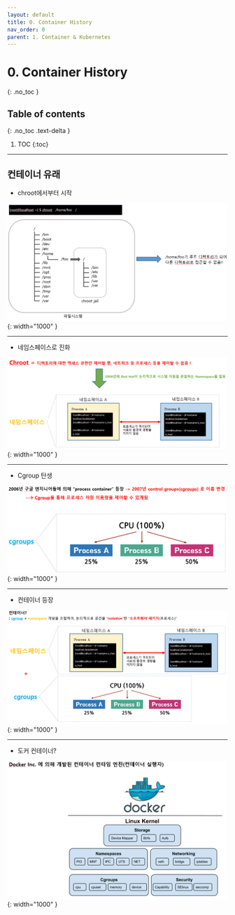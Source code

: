 ```yaml
---
layout: default
title: 0. Container History
nav_order: 0
parent: 1. Container & Kubernetes
---
```


# 0. Container History
{: .no_toc }

## Table of contents
{: .no_toc .text-delta }

1. TOC
{:toc}
---

## 컨테이너 유래

- chroot에서부터 시작

![0_container_history_chroot.png](/assets/images/base/0_container_history_chroot.png){: width="1000" }

---
- 네임스페이스로 진화

![0_container_history_namespace.png](/assets/images/base/0_container_history_namespace.png){: width="1000" }

---
- Cgroup 탄생

![0_container_history_cgroup.png](/assets/images/base/0_container_history_cgroup.png){: width="1000" }

---
- 컨테이너 등장

![0_container_history_summary.png](/assets/images/base/0_container_history_summary.png){: width="1000" }

---
- 도커 컨테이너?

![0_container_history_docker.png](/assets/images/base/0_container_history_docker.png){: width="1000" }